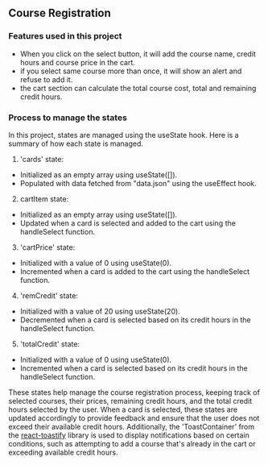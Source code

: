## Course Registration

### Features used in this project
- When you click on the select button, it will add the course name, credit hours and course price in the cart.
- if you select same course more than once, it will show an alert and refuse to add it.
- the cart section can calculate the total course cost, total and remaining credit hours.

### Process to manage the states
In this project, states are managed using the useState hook. Here is a summary of how each state is managed.

1. 'cards' state:
- Initialized as an empty array using useState([]).
- Populated with data fetched from "data.json" using the useEffect hook.

2. cartItem state:
- Initialized as an empty array using useState([]).
- Updated when a card is selected and added to the cart using the handleSelect function.

3. 'cartPrice' state:
- Initialized with a value of 0 using useState(0).
- Incremented when a card is added to the cart using the handleSelect function.

4. 'remCredit' state:
- Initialized with a value of 20 using useState(20).
- Decremented when a card is selected based on its credit hours in the handleSelect function.

5. 'totalCredit' state:
- Initialized with a value of 0 using useState(0).
- Incremented when a card is selected based on its credit hours in the handleSelect function.

These states help manage the course registration process, keeping track of selected courses, their prices, remaining credit hours, and the total credit hours selected by the user. When a card is selected, these states are updated accordingly to provide feedback and ensure that the user does not exceed their available credit hours. Additionally, the 'ToastContainer' from the [react-toastify](https://www.npmjs.com/package/react-toastify) library is used to display notifications based on certain conditions, such as attempting to add a course that's already in the cart or exceeding available credit hours.
